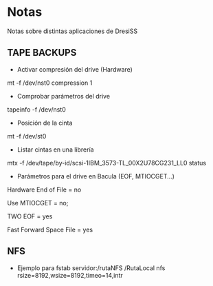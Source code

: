 
# Notas

Notas sobre distintas aplicaciones de DresiSS

## TAPE BACKUPS

* Activar compresión del drive (Hardware)

mt -f /dev/nst0 compression 1
* Comprobar parámetros del drive

tapeinfo -f /dev/nst0
* Posición de la cinta

mt -f /dev/st0
* Listar cintas en una librería

mtx -f /dev/tape/by-id/scsi-1IBM_3573-TL_00X2U78CG231_LL0 status
* Parámetros para el drive en  Bacula (EOF, MTIOCGET...)

Hardware End of File = no

Use MTIOCGET = no;

TWO EOF = yes

Fast Forward Space File = yes

## NFS
* Ejemplo para fstab
servidor:/rutaNFS /RutaLocal nfs rsize=8192,wsize=8192,timeo=14,intr
